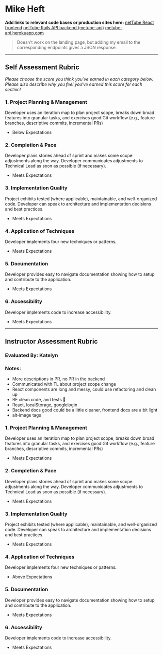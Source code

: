 # Mike Heft

**Add links to relevant code bases or production sites here:**
[netTube React frontend](https://github.com/mikeyduece/netTube)
[netTube Rails API backend (metube-api)](https://github.com/mikeyduece/metube-api)
[metube-api.herokuapp.com](https://metube-api.herokuapp.com/)
  >Doesn't work on the landing page, but adding my email to the corresponding endpoints gives a JSON response.
---------------

Self Assessment Rubric
------------

_Please choose the score you think you've earned in each category below. Please also describe why you feel you've earned this score for each section!_

### 1. Project Planning & Management

Developer uses an iteration map to plan project scope, breaks down broad features into granular tasks, and exercises good Git workflow (e.g., feature branches, descriptive commits, incremental PRs)



- Below Expectations

### 2. Completion & Pace

Developer plans stories ahead of sprint and makes some scope adjustments along the way. Developer communicates adjustments to Technical Lead as soon as possible (if necessary).


- Meets Expectations


### 3. Implementation Quality

Project exhibits tested (where applicable), maintainable, and well-organized code. Developer can speak to architecture and implementation decisions and best practices.


- Meets Expectations


### 4. Application of Techniques

Developer implements four new techniques or patterns.


- Meets Expectations


### 5. Documentation

Developer provides easy to navigate documentation showing how to setup and contribute to the application.


- Meets Expectations


### 6. Accessibility

Developer implements code to increase accessibility.


- Meets Expectations



---------------


Instructor Assessment Rubric
------------

### Evaluated By: Katelyn

### Notes:
- More descriptions in PR, no PR in the backend
- Communicated with TL about project scope change
- React components are long and messy, could use refactoring and clean up
- BE clean code, and tests :tada:
- React, localStorage, googlelogin
- Backend docs good could be a little cleaner, frontend docs are a bit light
- alt-image tags

### 1. Project Planning & Management

Developer uses an iteration map to plan project scope, breaks down broad features into granular tasks, and exercises good Git workflow (e.g., feature branches, descriptive commits, incremental PRs)

- Meets Expectations

### 2. Completion & Pace

Developer plans stories ahead of sprint and makes some scope adjustments along the way. Developer communicates adjustments to Technical Lead as soon as possible (if necessary).

- Meets Expectations

### 3. Implementation Quality

Project exhibits tested (where applicable), maintainable, and well-organized code. Developer can speak to architecture and implementation decisions and best practices.

- Meets Expectations

### 4. Application of Techniques

Developer implements four new techniques or patterns.

- Above Expectations

### 5. Documentation

Developer provides easy to navigate documentation showing how to setup and contribute to the application.

- Meets Expectations

### 6. Accessibility

Developer implements code to increase accessibility.

- Meets Expectations
